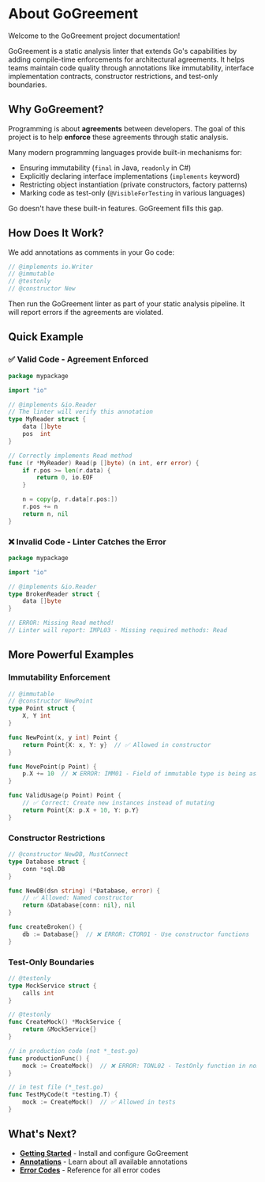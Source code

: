 # About GoGreement

Welcome to the GoGreement project documentation!

GoGreement is a static analysis linter that extends Go's capabilities by adding compile-time enforcements for architectural agreements. It helps teams maintain code quality through annotations like immutability, interface implementation contracts, constructor restrictions, and test-only boundaries.

## Why GoGreement?

Programming is about **agreements** between developers. The goal of this project is to help **enforce** these agreements through static analysis.

Many modern programming languages provide built-in mechanisms for:
- Ensuring immutability (`final` in Java, `readonly` in C#)
- Explicitly declaring interface implementations (`implements` keyword)
- Restricting object instantiation (private constructors, factory patterns)
- Marking code as test-only (`@VisibleForTesting` in various languages)

Go doesn't have these built-in features. GoGreement fills this gap.

## How Does It Work?

We add annotations as comments in your Go code:

```go
// @implements io.Writer
// @immutable
// @testonly
// @constructor New
```

Then run the GoGreement linter as part of your static analysis pipeline. It will report errors if the agreements are violated.

## Quick Example

### ✅ Valid Code - Agreement Enforced

```go
package mypackage

import "io"

// @implements &io.Reader
// The linter will verify this annotation
type MyReader struct {
    data []byte
    pos  int
}

// Correctly implements Read method
func (r *MyReader) Read(p []byte) (n int, err error) {
    if r.pos >= len(r.data) {
        return 0, io.EOF
    }

    n = copy(p, r.data[r.pos:])
    r.pos += n
    return n, nil
}
```

### ❌ Invalid Code - Linter Catches the Error

```go
package mypackage

import "io"

// @implements &io.Reader
type BrokenReader struct {
    data []byte
}

// ERROR: Missing Read method!
// Linter will report: IMPL03 - Missing required methods: Read
```

## More Powerful Examples

### Immutability Enforcement

```go
// @immutable
// @constructor NewPoint
type Point struct {
    X, Y int
}

func NewPoint(x, y int) Point {
    return Point{X: x, Y: y}  // ✅ Allowed in constructor
}

func MovePoint(p Point) {
    p.X += 10  // ❌ ERROR: IMM01 - Field of immutable type is being assigned
}

func ValidUsage(p Point) Point {
    // ✅ Correct: Create new instances instead of mutating
    return Point{X: p.X + 10, Y: p.Y}
}
```

### Constructor Restrictions

```go
// @constructor NewDB, MustConnect
type Database struct {
    conn *sql.DB
}

func NewDB(dsn string) (*Database, error) {
    // ✅ Allowed: Named constructor
    return &Database{conn: nil}, nil
}

func createBroken() {
    db := Database{}  // ❌ ERROR: CTOR01 - Use constructor functions
}
```

### Test-Only Boundaries

```go
// @testonly
type MockService struct {
    calls int
}

// @testonly
func CreateMock() *MockService {
    return &MockService{}
}
```

```go
// in production code (not *_test.go)
func productionFunc() {
    mock := CreateMock()  // ❌ ERROR: TONL02 - TestOnly function in non-test
}

// in test file (*_test.go)
func TestMyCode(t *testing.T) {
    mock := CreateMock()  // ✅ Allowed in tests
}
```

## What's Next?

- **[Getting Started](01_01_getting_started.md)** - Install and configure GoGreement
- **[Annotations](02_annotations.md)** - Learn about all available annotations
- **[Error Codes](03_codes.md)** - Reference for all error codes